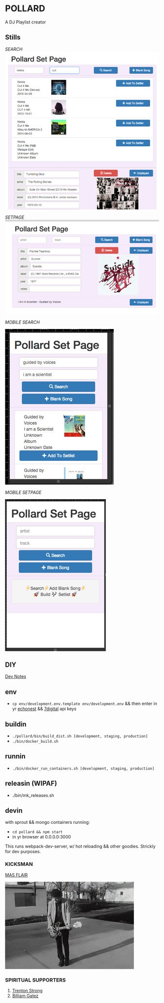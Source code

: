 # POLLARD

A DJ Playlist creator

## Stills

*SEARCH*
![search](gifs/search.png)

*SETPAGE*
![setpage](gifs/setpage.png)

*MOBILE SEARCH*

![search](gifs/mob-search.png)

*MOBILE SETPAGE*

![setpage](gifs/mob-setpage.png)

## DIY

[Dev Notes][devnotes]

## env

- `cp env/development.env.template env/development.env`
  && then enter in yr [echonest][echonestapikey]
  && [7digital][7digitalapikey] api keys

## buildin

- `./pollard/bin/build_dist.sh [development, staging, production]`
- `./bin/docker_build.sh`


## runnin

- `./bin/docker_run_containers.sh [development, staging, production]`

## releasin (WIPAF)

- ./bin/mk_releases.sh


## devin

with sprout && mongo containers running:

- `cd pollard && npm start`
- in yr browser at 0.0.0.0:3000

This runs webpack-dev-server, w/ hot reloading && other goodies. Strickly for dev purposes.


### KICKSMAN
[MAS FLAIR](gifs)

![alt tag](gifs/kicks_man.gif)

### SPIRITUAL SUPPORTERS

1. [Trenton Strong](https://github.com/trentonstrong)
2. [Billiam Gatez](https://www.microsoft.com)

[devnotes]: txt/devnotes.md
[echonestapikey]: https://developer.echonest.com/account/register
[7digitalapikey]: https://api-signup.7digital.com/
